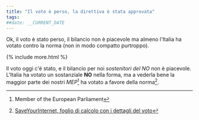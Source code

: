 ```yaml
---
title: "Il voto è perso, la direttiva è stata approvata"
tags: 
##date: __CURRENT_DATE
---
```


Ok, il voto è stato perso, il bilancio non è piacevole ma almeno l'Italia ha votato contro la norma (non in modo compatto purtroppo).

{% include more.html %}

Il voto oggi c'è stato, e il bilancio per noi *sostenitori del NO* non è piacevole. L'Italia ha votato un sostanziale **NO** nella forma, ma a vederla bene la maggior parte dei nostri _MEP_[^1] ha votato a favore della norma[^2].



[^1]: Member of the European Parliament
[^2]: [SaveYourInternet, foglio di calcolo con i dettagli del voto](https://saveyourinternet.eu/wp-content/uploads/2019/03/EP-2019-Plenary-Vote-Outcome.ods)
